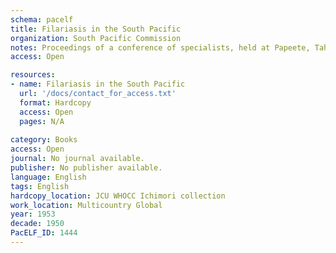```yaml
---
schema: pacelf
title: Filariasis in the South Pacific
organization: South Pacific Commission
notes: Proceedings of a conference of specialists, held at Papeete, Tahiti, Aug-Sep, 1951
access: Open

resources:
- name: Filariasis in the South Pacific
  url: '/docs/contact_for_access.txt'
  format: Hardcopy
  access: Open
  pages: N/A
 
category: Books
access: Open
journal: No journal available.
publisher: No publisher available. 
language: English 
tags: English 
hardcopy_location: JCU WHOCC Ichimori collection
work_location: Multicountry Global
year: 1953
decade: 1950
PacELF_ID: 1444
---
```

